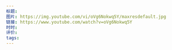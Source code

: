 ```yaml
---
标题: 
图片: https://img.youtube.com/vi/oVg6Nokwq5Y/maxresdefault.jpg
链接: https://www.youtube.com/watch?v=oVg6Nokwq5Y
时时: 
评价: 
tags:
---
```


